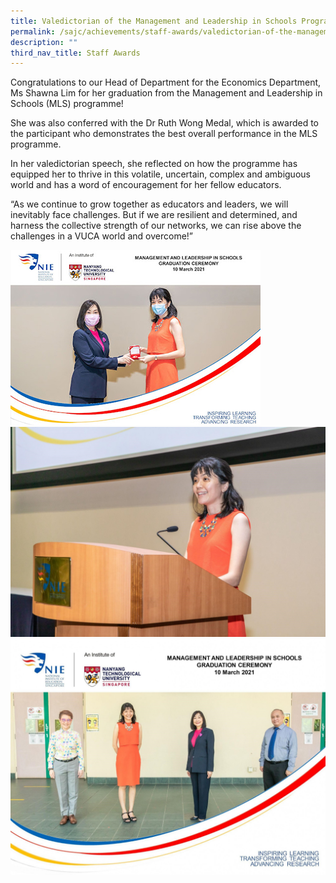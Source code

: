 ```yaml
---
title: Valedictorian of the Management and Leadership in Schools Programme
permalink: /sajc/achievements/staff-awards/valedictorian-of-the-management-and-leadership-in-schools-programme/
description: ""
third_nav_title: Staff Awards
---
```

<p>Congratulations to our Head of Department for the Economics Department, Ms Shawna Lim for her graduation from the Management and Leadership in Schools (MLS) programme!</p>
<p>She was also conferred with the Dr Ruth Wong Medal, which is awarded to the participant who demonstrates the best overall performance in the MLS programme.</p>
<p>In her valedictorian speech, she reflected on how the programme has equipped her to thrive in this volatile, uncertain, complex and ambiguous world and has a word of encouragement for her fellow educators.</p>
<p>&ldquo;As we continue to grow together as educators and leaders, we will inevitably face challenges. But if we are resilient and determined, and harness the collective strength of our networks, we can rise above the challenges in a VUCA world and overcome!&rdquo;</p>
<img src="/images/staf1.jpg">
<img src="/images/val1.jpg">
<img src="/images/val2.jpg">